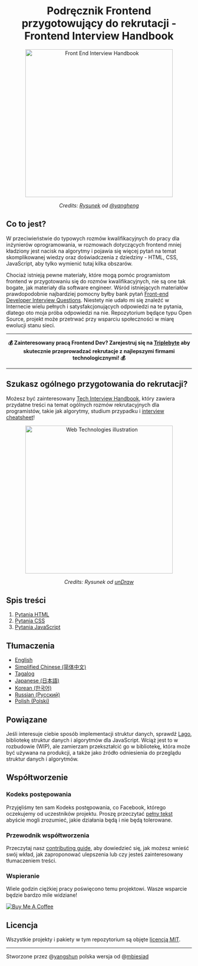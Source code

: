 <h1 align="center">Podręcznik Frontend przygotowujący do rekrutacji - Frontend Interview Handbook</h1>

<div align="center">
  <a href="https://dribbble.com/shots/4263961-Front-End-Interview-Scroll">
    <img src="assets/scroll.svg" alt="Front End Interview Handbook" width="400"/>
    </a>
  <br>
  <p>
    <em>Credits: <a href="https://dribbble.com/shots/4263961-Front-End-Interview-Scroll">Rysunek</a> od <a href="https://dribbble.com/yangheng">@yangheng</a>
    </em>
  </p>
</div>

## Co to jest?

W przeciwieństwie do typowych rozmów kwalifikacyjnych do pracy dla inżynierów oprogramowania, w rozmowach dotyczących frontend mniej kładziony jest nacisk na algorytmy i pojawia się więcej pytań na temat skomplikowanej wiedzy oraz doświadczenia z dziedziny - HTML, CSS, JavaScript, aby tylko wymienić tutaj kilka obszarów.

Chociaż istnieją pewne materiały, które mogą pomóc programistom frontend w przygotowaniu się do rozmów kwalifikacyjnych, nie są one tak bogate, jak materiały dla software engineer. Wśród istniejących materiałów prawdopodobnie najbardziej pomocny byłby bank pytań [Front-end Developer Interview Questions](https://github.com/h5bp/Front-end-Developer-Interview-Questions). Niestety nie udało mi się znaleźć w Internecie wielu pełnych i satysfakcjonujących odpowiedzi na te pytania, dlatego oto moja próba odpowiedzi na nie. Repozytorium będące typu Open Source, projekt może przetrwać przy wsparciu społeczności w miarę ewolucji stanu sieci.

---

<div align="center">
  <strong>💰 Zainteresowany pracą Frontend Dev? Zarejestruj się na <a href="https://triplebyte.com/a/PJaJNpO/feihg">Triplebyte</a> aby skutecznie przeprowadzać rekrutacje z najlepszymi firmami technologicznymi! 💰</strong>
</div>

---

## Szukasz ogólnego przygotowania do rekrutacji?

Możesz być zainteresowany [Tech Interview Handbook](https://github.com/yangshun/tech-interview-handbook), który zawiera przydatne treści na temat ogólnych rozmów rekrutacyjnych dla programistów, takie jak algorytmy, studium przypadku i [interview cheatsheet](https://github.com/yangshun/tech-interview-handbook/blob/master/preparing/cheatsheet.md)!

<div align="center">
  <img src="assets/web-tech.svg" alt="Web Technologies illustration" width="400"/>
  <br>
  <p>
    <em>Credits: Rysunek od <a href="https://undraw.co/">unDraw</a></em>
  </p>
</div>

## Spis treści

1. [Pytania HTML](/questions/html-questions.md)
1. [Pytania CSS](/questions/css-questions.md)
1. [Pytania JavaScript](/questions/javascript-questions.md)

## Tłumaczenia

- [English](/README.md)
- [Simplified Chinese (简体中文)](/Translations/Chinese/README.md)
- [Tagalog](/Translations/Tagalog/README.md)
- [Japanese (日本語)](/Translations/Japanese/README.md)
- [Korean (한국어)](/Translations/Korean/README.md)
- [Russian (Русский)](/Translations/Russian/README.md)
- [Polish (Polski)](/Translations/Polish/README.md)

## Powiązane

Jeśli interesuje ciebie sposób implementacji struktur danych, sprawdź [Lago](https://github.com/yangshun/lago), bibliotekę struktur danych i algorytmów dla JavaScript. Wciąż jest to w rozbudowie (WIP), ale zamierzam przekształcić go w bibliotekę, która może być używana na produkcji, a także jako źródło odniesienia do przeglądu struktur danych i algorytmów.

## Współtworzenie

### Kodeks postępowania

Przyjęliśmy ten sam Kodeks postępowania, co Facebook, którego oczekujemy od uczestników projektu. Proszę przeczytać [pełny tekst](https://code.facebook.com/codeofconduct) abyście mogli zrozumieć, jakie działania będą i nie będą tolerowane.

### Przewodnik współtworzenia

Przeczytaj nasz [contributing guide](/CONTRIBUTING.md), aby dowiedzieć się, jak możesz wnieść swój wkład, jak zaproponować ulepszenia lub czy jesteś zainteresowany tłumaczeniem treści.

### Wspieranie

Wiele godzin ciężkiej pracy poświęcono temu projektowi. Wasze wsparcie będzie bardzo mile widziane!

<a href="https://www.buymeacoffee.com/yangshun" target="_blank"><img src="https://www.buymeacoffee.com/assets/img/custom_images/orange_img.png" alt="Buy Me A Coffee" style="height: auto !important;width: auto !important;" ></a>

## Licencja

Wszystkie projekty i pakiety w tym repozytorium są objęte [licencją MIT](/LICENSE).

___________________________
Stworzone przez @[yangshun](https://github.com/yangshun) polska wersja od @[mbiesiad](https://github.com/mbiesiad)
